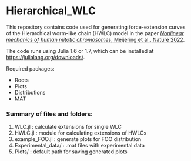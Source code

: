 # Hierarchical_WLC
This repository contains code used for generating force-extension curves of the Hierarchical worm-like chain (HWLC) model in the paper [*Nonlinear mechanics of human mitotic chromosomes*, Meijering et al., Nature 2022](https://doi.org/10.1038/s41586-022-04666-5).

The code runs using Julia 1.6 or 1.7, which can be installed at https://julialang.org/downloads/.

Required packages:
  - Roots
  - Plots
  - Distributions
  - MAT

### Summary of files and folders:
1. WLC.jl : calculate extensions for single WLC
2. HWLC.jl : module for calculating extensions of HWLCs
3. example_FOO.jl : generate plots for FOO distribution
4. Experimental_data/ : .mat files with experimental data
5. Plots/ : default path for saving generated plots
